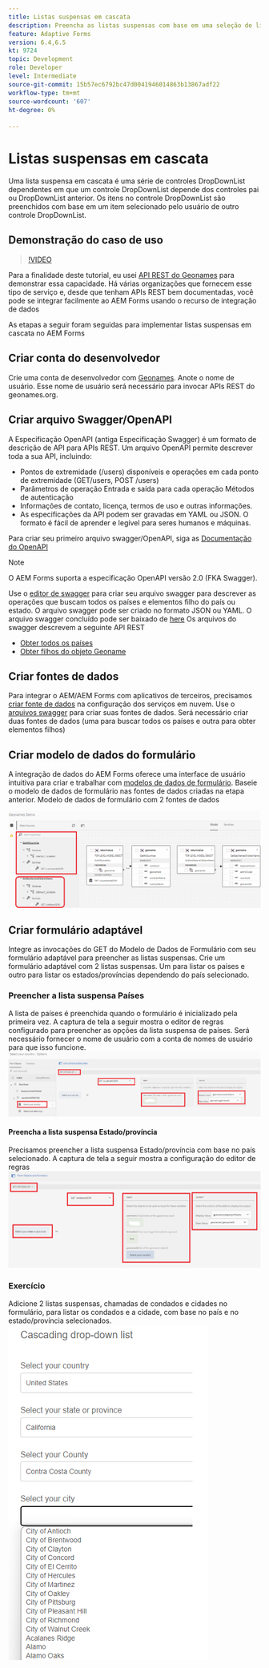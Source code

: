 ```yaml
---
title: Listas suspensas em cascata
description: Preencha as listas suspensas com base em uma seleção de lista suspensa anterior.
feature: Adaptive Forms
version: 6.4,6.5
kt: 9724
topic: Development
role: Developer
level: Intermediate
source-git-commit: 15b57ec6792bc47d0041946014863b13867adf22
workflow-type: tm+mt
source-wordcount: '607'
ht-degree: 0%

---
```


# Listas suspensas em cascata

Uma lista suspensa em cascata é uma série de controles DropDownList dependentes em que um controle DropDownList depende dos controles pai ou DropDownList anterior. Os itens no controle DropDownList são preenchidos com base em um item selecionado pelo usuário de outro controle DropDownList.

## Demonstração do caso de uso

>[!VIDEO](https://video.tv.adobe.com/v/340344?quality=9&learn=on)

Para a finalidade deste tutorial, eu usei [API REST do Geonames](http://api.geonames.org/) para demonstrar essa capacidade.
Há várias organizações que fornecem esse tipo de serviço e, desde que tenham APIs REST bem documentadas, você pode se integrar facilmente ao AEM Forms usando o recurso de integração de dados

As etapas a seguir foram seguidas para implementar listas suspensas em cascata no AEM Forms

## Criar conta do desenvolvedor

Crie uma conta de desenvolvedor com [Geonames](https://www.geonames.org/login). Anote o nome de usuário. Esse nome de usuário será necessário para invocar APIs REST do geonames.org.

## Criar arquivo Swagger/OpenAPI

A Especificação OpenAPI (antiga Especificação Swagger) é um formato de descrição de API para APIs REST. Um arquivo OpenAPI permite descrever toda a sua API, incluindo:

* Pontos de extremidade (/users) disponíveis e operações em cada ponto de extremidade (GET/users, POST /users)
* Parâmetros de operação Entrada e saída para cada operação Métodos de autenticação
* Informações de contato, licença, termos de uso e outras informações.
* As especificações da API podem ser gravadas em YAML ou JSON. O formato é fácil de aprender e legível para seres humanos e máquinas.

Para criar seu primeiro arquivo swagger/OpenAPI, siga as [Documentação do OpenAPI](https://swagger.io/docs/specification/2-0/basic-structure/)

>[!NOTE]
> O AEM Forms suporta a especificação OpenAPI versão 2.0 (FKA Swagger).

Use o [editor de swagger](https://editor.swagger.io/) para criar seu arquivo swagger para descrever as operações que buscam todos os países e elementos filho do país ou estado. O arquivo swagger pode ser criado no formato JSON ou YAML. O arquivo swagger concluído pode ser baixado de [here](assets/swagger-files.zip)
Os arquivos do swagger descrevem a seguinte API REST
* [Obter todos os países](http://api.geonames.org/countryInfoJSON?username=yourusername)
* [Obter filhos do objeto Geoname](http://api.geonames.org/childrenJSON?formatted=true&amp;geonameId=6252001&amp;username=yourusername)

## Criar fontes de dados

Para integrar o AEM/AEM Forms com aplicativos de terceiros, precisamos [criar fonte de dados](https://experienceleague.adobe.com/docs/experience-manager-learn/forms/ic-web-channel-tutorial/parttwo.html) na configuração dos serviços em nuvem. Use o [arquivos swagger](assets/swagger-files.zip) para criar suas fontes de dados.
Será necessário criar duas fontes de dados (uma para buscar todos os países e outra para obter elementos filhos)


## Criar modelo de dados do formulário

A integração de dados do AEM Forms oferece uma interface de usuário intuitiva para criar e trabalhar com [modelos de dados de formulário](https://experienceleague.adobe.com/docs/experience-manager-65/forms/form-data-model/create-form-data-models.html). Baseie o modelo de dados de formulário nas fontes de dados criadas na etapa anterior. Modelo de dados de formulário com 2 fontes de dados

![fdm](assets/geonames-fdm.png)


## Criar formulário adaptável

Integre as invocações do GET do Modelo de Dados de Formulário com seu formulário adaptável para preencher as listas suspensas.
Crie um formulário adaptável com 2 listas suspensas. Um para listar os países e outro para listar os estados/províncias dependendo do país selecionado.

### Preencher a lista suspensa Países

A lista de países é preenchida quando o formulário é inicializado pela primeira vez. A captura de tela a seguir mostra o editor de regras configurado para preencher as opções da lista suspensa de países. Será necessário fornecer o nome de usuário com a conta de nomes de usuário para que isso funcione.
![países-alvo](assets/get-countries-rule-editor.png)

#### Preencha a lista suspensa Estado/província

Precisamos preencher a lista suspensa Estado/província com base no país selecionado. A captura de tela a seguir mostra a configuração do editor de regras
![opções de província do estado](assets/state-province-options.png)

### Exercício

Adicione 2 listas suspensas, chamadas de condados e cidades no formulário, para listar os condados e a cidade, com base no país e no estado/província selecionados.
![exercício](assets/cascading-drop-down-exercise.png)





